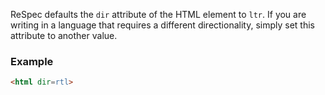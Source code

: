 ReSpec defaults the `dir` attribute of the HTML element to `ltr`. If you are writing in a language that requires a different directionality, simply set this attribute to another value.

### Example 
```HTML
<html dir=rtl> 
```